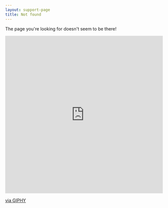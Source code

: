 ```yaml
---
layout: support-page
title: Not found
---
```


<p class="text-center alt-lead">
  The page you're looking for doesn't seem to be there!
</p>
<div style="width:100%;height:0;padding-bottom:100%;position:relative;"><iframe src="https://giphy.com/embed/26gs9jTY1R02ueEnu" width="100%" height="100%" style="position:absolute" frameBorder="0" class="giphy-embed" allowFullScreen></iframe></div><p><a href="https://giphy.com/gifs/engine-farm-agriculture-26gs9jTY1R02ueEnu">via GIPHY</a></p>
